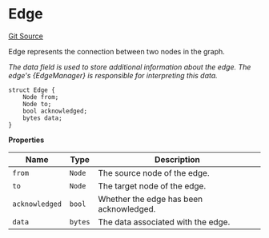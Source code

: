 # Edge
[Git Source](https://github.com/titlesnyc/wallflower-contract-v2/blob/3def97b53d8f2e1ca0a59e2027614383ba598af9/src/shared/Common.sol)

Edge represents the connection between two nodes in the graph.

*The data field is used to store additional information about the edge. The edge's {EdgeManager} is responsible for interpreting this data.*


```solidity
struct Edge {
    Node from;
    Node to;
    bool acknowledged;
    bytes data;
}
```

**Properties**

|Name|Type|Description|
|----|----|-----------|
|`from`|`Node`|The source node of the edge.|
|`to`|`Node`|The target node of the edge.|
|`acknowledged`|`bool`|Whether the edge has been acknowledged.|
|`data`|`bytes`|The data associated with the edge.|

